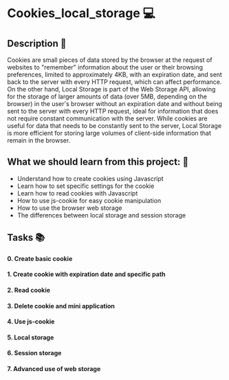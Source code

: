 # **Cookies_local_storage** :computer:

## **Description** :speech_balloon:

Cookies are small pieces of data stored by the browser at the request of websites to "remember" information about the user or their browsing preferences, limited to approximately 4KB, with an expiration date, and sent back to the server with every HTTP request, which can affect performance. On the other hand, Local Storage is part of the Web Storage API, allowing for the storage of larger amounts of data (over 5MB, depending on the browser) in the user's browser without an expiration date and without being sent to the server with every HTTP request, ideal for information that does not require constant communication with the server. While cookies are useful for data that needs to be constantly sent to the server, Local Storage is more efficient for storing large volumes of client-side information that remain in the browser.

## **What we should learn from this project:** :bookmark_tabs:

* Understand how to create cookies using Javascript
* Learn how to set specific settings for the cookie
* Learn how to read cookies with Javascript
* How to use js-cookie for easy cookie manipulation
* How to use the browser web storage
* The differences between local storage and session storage

## **Tasks** :books:

#### **0. Create basic cookie**

#### **1. Create cookie with expiration date and specific path**

#### **2. Read cookie**

#### **3. Delete cookie and mini application**

#### **4. Use js-cookie**

#### **5. Local storage**

#### **6. Session storage**

#### **7. Advanced use of web storage**




